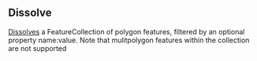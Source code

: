 ## Dissolve

[Dissolves](http://turfjs.org/docs#dissolve) a FeatureCollection of polygon features, filtered by an optional property name:value. Note that mulitpolygon features within the collection are not supported